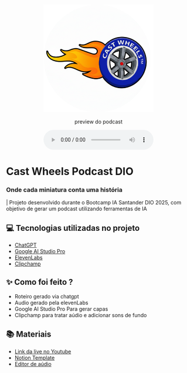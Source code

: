 <p align="center">
<img 
    src="./CastWheels2.png"
    width="300"
/>
</p>
<p align="center">
    preview do podcast
</p>

<div align="center">
    <audio src="output/podcast_editado.MP3" controls title="Podcast editado"></audio>
</div>

# Cast Wheels Podcast DIO
### Onde cada miniatura conta uma história
| Projeto desenvolvido durante o Bootcamp IA Santander DIO 2025, com objetivo de gerar um podcast utilizando ferramentas de IA

## 💻 Tecnologias utilizadas no projeto

- [ChatGPT](https://chat.openai.com/) 
- [Google AI Studio Pro](https://aistudio.google.com/)
- [ElevenLabs](https://beta.elevenlabs.io/)
- [Clipchamp](https://clipchamp.com/pt-br/)

## ✨ Como foi feito ?

- Roteiro gerado via chatgpt
- Audio gerado pela elevenLabs
- Google AI Studio Pro Para gerar capas
- Clipchamp para tratar aúdio e adicionar sons de fundo

## 📚 Materiais

- [Link da live no Youtube](https://www.youtube.com)
- [Notion Template](https://helpful-jump-17b.notion.site/PAS-Podcast-AI-Studio-210489e15d7a4a73b743bb159e45d06f?pvs=4)
- [Editor de aúdio](https://www.capcut.com/editor?from_page=landing_page&__action_from=picture_V%C3%ADdeos%20profissionais%20em%20minutos,%20n%C3%A3o%20em%20horas.)
